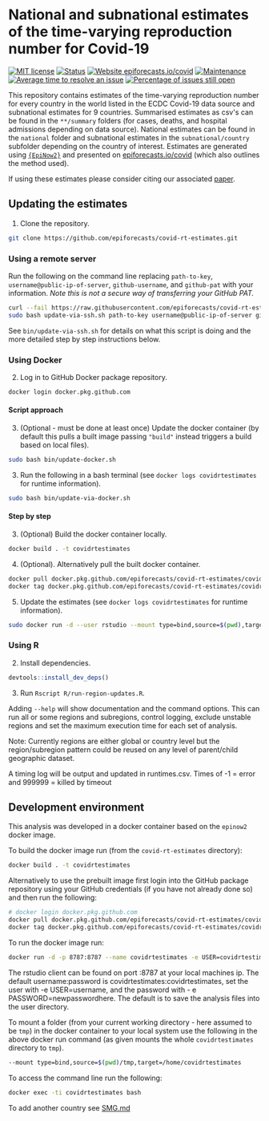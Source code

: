 
# National and subnational estimates of the time-varying reproduction number for Covid-19

[![MIT license](https://img.shields.io/badge/License-MIT-blue.svg)](https://lbesson.mit-license.org/) [![Status](https://img.shields.io/badge/Status-csv-yellow.svg)](https://github.com/epiforecasts/covid-rt-estimates/blob/master/status.csv) [![Website epiforecasts.io/covid](https://img.shields.io/website-up-down-green-red/https/epiforecasts.io/covid/)](https://epiforecasts.io/covid/) [![Maintenance](https://img.shields.io/badge/Maintained%3F-yes-green.svg)](https://GitHub.com/epiforecasts/covid-rt-estimates/graphs/commit-activity) [![Average time to resolve an issue](http://isitmaintained.com/badge/resolution/epiforecasts/covid-rt-estimates.svg)](http://isitmaintained.com/project/epiforecasts/covid-rt-estimates "Average time to resolve an issue") [![Percentage of issues still open](http://isitmaintained.com/badge/open/epiforecasts/covid-rt-estimates.svg)](http://isitmaintained.com/project/epiforecasts/covid-rt-estimates "Percentage of issues still open")

This repository contains estimates of the time-varying reproduction number for every country in the world listed in the ECDC Covid-19 data source and subnational estimates for 9 countries. Summarised estimates as csv's can be found in the `**/summary` folders (for cases, deaths, and hospital admissions depending on data source). National estimates can be found in the `national` folder and subnational estimates in the `subnational/country` subfolder depending on the country of interest. Estimates are generated using [`{EpiNow2}`](https://epiforecasts.io/EpiNow2/) and presented on [epiforecasts.io/covid](https://epiforecasts.io/covid) (which also outlines the method used).

If using these estimates please consider citing our associated [paper](https://wellcomeopenresearch.org/articles/5-112).

## Updating the estimates

1. Clone the repository.

```bash
git clone https://github.com/epiforecasts/covid-rt-estimates.git
```

### Using a remote server

Run the following on the command line replacing `path-to-key`, `username@public-ip-of-server`, `github-username`, and `github-pat` with your information. *Note this is not a secure way of transferring your GitHub PAT.*

```bash
curl --fail https://raw.githubusercontent.com/epiforecasts/covid-rt-estimates/master/bin/update-via-ssh.sh > update-via-ssh.sh
sudo bash update-via-ssh.sh path-to-key username@public-ip-of-server github-username github-pat
```

See `bin/update-via-ssh.sh` for details on what this script is doing and the more detailed step by step instructions below.

### Using Docker

2. Log in to GitHub Docker package repository.

```bash
docker login docker.pkg.github.com
```

#### Script approach


3. (Optional - must be done at least once) Update the docker container (by default this pulls a built image passing `"build"` instead triggers a build based on local files).

```bash
sudo bash bin/update-docker.sh
```

3. Run the following in a bash terminal (see `docker logs covidrtestimates` for runtime information).

```bash
sudo bash bin/update-via-docker.sh
```

#### Step by step


3. (Optional) Build the docker container locally.

```bash
docker build . -t covidrtestimates
```

4. (Optional). Alternatively pull the built docker container.

```bash
docker pull docker.pkg.github.com/epiforecasts/covid-rt-estimates/covidrtestimates:latest
docker tag docker.pkg.github.com/epiforecasts/covid-rt-estimates/covidrtestimates:latest covidrtestimates
```

5. Update the estimates (see `docker logs covidrtestimates` for runtime information).

```bash
sudo docker run -d --user rstudio --mount type=bind,source=$(pwd),target=/home/rstudio/covid-rt-estimates --name covidrtestimates covidrtestimates /bin/bash bin/update-estimates.sh
```


### Using R

2. Install dependencies.

```r
devtools::install_dev_deps()
```

3.  Run `Rscript R/run-region-updates.R`. 

   Adding `--help` will show documentation and the command options. This can run all or some regions and subregions, control logging, exclude unstable regions and set the maximum execution time for each set of analysis.
   
   Note: Currently regions are either global or country level but the region/subregion pattern could be reused on any level of parent/child geographic dataset.
   
   A timing log will be output and updated in runtimes.csv. Times of -1 = error and 999999 = killed by timeout

## Development environment

This analysis was developed in a docker container based on the `epinow2` docker image.

To build the docker image run (from the `covid-rt-estimates` directory):

``` bash
docker build . -t covidrtestimates
```

Alternatively to use the prebuilt image first login into the GitHub package repository using your GitHub credentials (if you have not already done so) and then run the following:

```bash
# docker login docker.pkg.github.com
docker pull docker.pkg.github.com/epiforecasts/covid-rt-estimates/covidrtestimates:latest
docker tag docker.pkg.github.com/epiforecasts/covid-rt-estimates/covidrtestimates:latest covidrtestimates
```
To run the docker image run:

``` bash
docker run -d -p 8787:8787 --name covidrtestimates -e USER=covidrtestimates -e PASSWORD=covidrtestimates covidrtestimates
```

The rstudio client can be found on port :8787 at your local machines ip.
The default username:password is covidrtestimates:covidrtestimates, set the user with -e
USER=username, and the password with - e PASSWORD=newpasswordhere. The
default is to save the analysis files into the user directory.

To mount a folder (from your current working directory - here assumed to
be `tmp`) in the docker container to your local system use the following
in the above docker run command (as given mounts the whole `covidrtestimates`
directory to `tmp`).

``` bash
--mount type=bind,source=$(pwd)/tmp,target=/home/covidrtestimates
```

To access the command line run the following:

``` bash
docker exec -ti covidrtestimates bash
```
To add another country see [SMG.md](./SMG.md)
